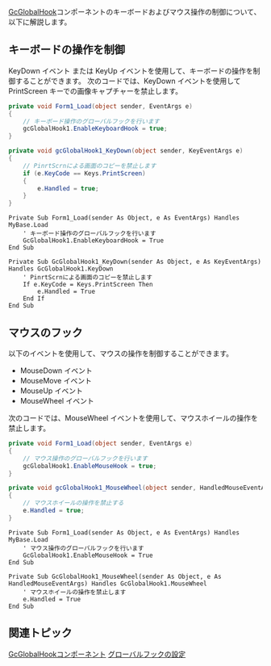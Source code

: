 [GcGlobalHook](gcdocsite__documentlink?toc-item-id=b68dbe77-8cc5-4871-8bb5-cea03307f520)コンポーネントのキーボードおよびマウス操作の制御について、以下に解説します。

## キーボードの操作を制御

KeyDown イベント または KeyUp イベントを使用して、キーボードの操作を制御することができます。
次のコードでは、KeyDown イベントを使用して PrintScreen キーでの画像キャプチャーを禁止します。

```csharp
private void Form1_Load(object sender, EventArgs e)
{
    // キーボード操作のグローバルフックを行います
    gcGlobalHook1.EnableKeyboardHook = true;
}

private void gcGlobalHook1_KeyDown(object sender, KeyEventArgs e)
{
    // PinrtScrnによる画面のコピーを禁止します
    if (e.KeyCode == Keys.PrintScreen)
    {
        e.Handled = true;
    }
}
```

```vbnet
Private Sub Form1_Load(sender As Object, e As EventArgs) Handles MyBase.Load
    ' キーボード操作のグローバルフックを行います
    GcGlobalHook1.EnableKeyboardHook = True
End Sub

Private Sub GcGlobalHook1_KeyDown(sender As Object, e As KeyEventArgs) Handles GcGlobalHook1.KeyDown
    ' PinrtScrnによる画面のコピーを禁止します
    If e.KeyCode = Keys.PrintScreen Then
        e.Handled = True
    End If
End Sub
```

## マウスのフック

以下のイベントを使用して、マウスの操作を制御することができます。

* MouseDown イベント
* MouseMove イベント
* MouseUp イベント
* MouseWheel イベント

次のコードでは、MouseWheel イベントを使用して、マウスホイールの操作を禁止します。

```csharp
private void Form1_Load(object sender, EventArgs e)
{
    // マウス操作のグローバルフックを行います
    gcGlobalHook1.EnableMouseHook = true;
}

private void gcGlobalHook1_MouseWheel(object sender, HandledMouseEventArgs e)
{
    // マウスホイールの操作を禁止する 
    e.Handled = true;
}
```

```vbnet
Private Sub Form1_Load(sender As Object, e As EventArgs) Handles MyBase.Load
    ' マウス操作のグローバルフックを行います
    GcGlobalHook1.EnableMouseHook = True
End Sub

Private Sub GcGlobalHook1_MouseWheel(sender As Object, e As HandledMouseEventArgs) Handles GcGlobalHook1.MouseWheel
    ' マウスホイールの操作を禁止します
    e.Handled = True
End Sub
```

## 関連トピック

[GcGlobalHookコンポーネント](gcdocsite__documentlink?toc-item-id=51333e04-91fc-43af-a180-c9be06b2faa3)
[グローバルフックの設定](gcdocsite__documentlink?toc-item-id=90af68c5-6243-4657-b26d-8ef1bcf36fdb)